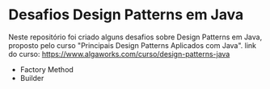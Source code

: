 # Desafios Design Patterns em Java
Neste repositório foi criado alguns desafios sobre Design Patterns em Java, proposto pelo curso "Principais Design Patterns Aplicados com Java".
link do curso: https://www.algaworks.com/curso/design-patterns-java

  * Factory Method
  * Builder
